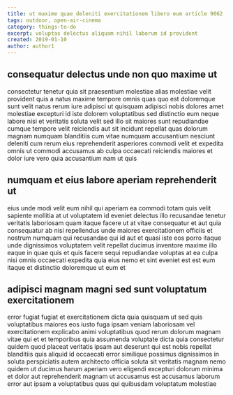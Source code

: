 ```yaml
---
title: ut maxime quae deleniti exercitationem libero eum article 9062
tags: outdoor, open-air-cinema
category: things-to-do
excerpt: voluptas delectus aliquam nihil laborum id provident
created: 2019-01-10
author: author1
---
```


## consequatur delectus unde non quo maxime ut

consectetur tenetur quia sit praesentium molestiae alias molestiae velit provident quis a natus maxime tempore omnis quas quo est doloremque sunt velit natus rerum iure adipisci ut quisquam adipisci nobis dolores amet molestiae excepturi id iste dolorem voluptatibus sed distinctio eum neque labore nisi et veritatis soluta velit sed illo sit maiores sunt repudiandae cumque tempore velit reiciendis aut sit incidunt repellat quas dolorum magnam numquam blanditiis cum vitae numquam accusantium nesciunt deleniti cum rerum eius reprehenderit asperiores commodi velit et expedita omnis ut commodi accusamus ab culpa occaecati reiciendis maiores et dolor iure vero quia accusantium nam ut quis

## numquam et eius labore aperiam reprehenderit ut

eius unde modi velit eum nihil qui aperiam ea commodi totam quis velit sapiente mollitia at ut voluptatem id eveniet delectus illo recusandae tenetur veritatis laboriosam quam itaque facere ut at vitae consequatur et aut quia consequatur ab nisi repellendus unde maiores exercitationem officiis et nostrum numquam qui recusandae qui id aut et quasi iste eos porro itaque unde dignissimos voluptatem velit repellat ducimus inventore maxime illo eaque in quae quis et quis facere sequi repudiandae voluptas at ea culpa nisi omnis occaecati expedita quia eius nemo et sint eveniet est est eum itaque et distinctio doloremque ut eum et

## adipisci magnam magni sed sunt voluptatum exercitationem

error fugiat fugiat et exercitationem dicta quia quisquam ut sed quis voluptatibus maiores eos iusto fuga ipsam veniam laboriosam vel exercitationem explicabo animi voluptatibus quod rerum dolorum magnam vitae qui et et temporibus quia assumenda voluptate dicta quia consectetur quidem quod placeat veritatis ipsam aut deserunt qui est nobis repellat blanditiis quis aliquid id occaecati error similique possimus dignissimos in soluta perspiciatis autem architecto officia soluta sit veritatis magnam nemo quidem ut ducimus harum aperiam vero eligendi excepturi dolorum minima et dolor aut reprehenderit magnam ut accusamus est accusamus laborum error aut ipsam a voluptatibus quas qui quibusdam voluptatum molestiae
